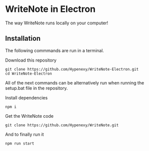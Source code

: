 # WriteNote in Electron

The way WriteNote runs locally on your computer!

## Installation

The following commmands are run in a terminal.

<!-- In the future I might switch to downloading the newest release instead of the newest repository! -->
Download this repository
```
git clone https://github.com/Hypenexy/WriteNote-Electron.git
cd WriteNote-Electron
```

All of the next commands can be alternatively run 
when running the setup.bat file in the repository.

Install dependencies
```
npm i
```

Get the WriteNote code
```
git clone https://github.com/Hypenexy/WriteNote.git
```

And to finally run it
```
npm run start
```